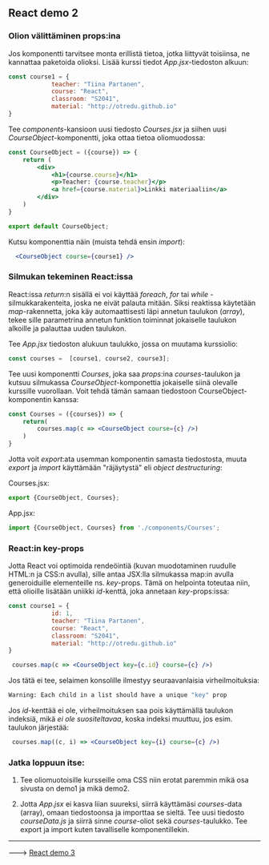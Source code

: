## React demo 2

### Olion välittäminen props:ina

Jos komponentti tarvitsee monta erillistä tietoa, jotka liittyvät toisiinsa, ne kannattaa paketoida olioksi. Lisää kurssi tiedot *App.jsx*-tiedoston alkuun:

```jsx
const course1 = { 
            teacher: "Tiina Partanen",
            course: "React",
            classroom: "S2041",
            material: "http://otredu.github.io"
}
```

Tee *components*-kansioon uusi tiedosto *Courses.jsx* ja siihen uusi *CourseObject*-komponentti, joka ottaa tietoa oliomuodossa:

```jsx
const CourseObject = ({course}) => {
    return (
        <div>
            <h1>{course.course}</h1>
            <p>Teacher: {course.teacher}</p>
            <a href={course.material}>Linkki materiaaliin</a>
        </div>
    )
}

export default CourseObject;
```

Kutsu komponenttia näin (muista tehdä ensin *import*):

```jsx
  <CourseObject course={course1} />
```

### Silmukan tekeminen React:issa

React:issa *return*:n sisällä ei voi käyttää *foreach*, *for* tai *while* - silmukkarakenteita, joska ne eivät palauta mitään. Siksi reaktissa käytetään *map*-rakennetta, joka käy automaattisesti läpi annetun taulukon (*array*), tekee sille parametrina annetun funktion toiminnat jokaiselle taulukon alkoille ja palauttaa uuden taulukon.

Tee *App.jsx* tiedoston alukuun taulukko, jossa on muutama kurssiolio:

```jsx
const courses =  [course1, course2, course3];
```

Tee uusi komponentti *Courses*, joka saa *props*:ina *courses*-taulukon ja kutsuu silmukassa *CourseObject*-komponettia jokaiselle siinä olevalle kurssille vuorollaan. Voit tehdä tämän samaan tiedostoon CourseObject-komponentin kanssa:

```jsx
const Courses = ({courses}) => {
    return(
        courses.map(c => <CourseObject course={c} />)
    )
}
```

Jotta voit *export*:ata usemman komponentin samasta tiedostosta, muuta *export* ja *import* käyttämään "räjäytystä" eli *object destructuring*:

Courses.jsx:

```jsx
export {CourseObject, Courses};
```

App.jsx:

```jsx
import {CourseObject, Courses} from './components/Courses';
```

### React:in key-props

Jotta React voi optimoida rendeöintiä (kuvan muodotaminen ruudulle HTML:n ja CSS:n avulla), sille antaa JSX:lla silmukassa map:in avulla generoiduille elementeille ns. *key*-props. Tämä on helpointa toteutaa niin, että olioille lisätään uniikki *id*-kenttä, joka annetaan *key*-props:issa:

```jsx
const course1 = { 
            id: 1,
            teacher: "Tiina Partanen",
            course: "React",
            classroom: "S2041",
            material: "http://otredu.github.io"
}
```

```jsx
 courses.map(c => <CourseObject key={c.id} course={c} />)
```

Jos tätä ei tee, selaimen konsolille ilmestyy seuraavanlaisia virheilmoituksia:

```cmd
Warning: Each child in a list should have a unique "key" prop
```

Jos *id*-kenttää ei ole, virheilmoituksen saa pois käyttämällä taulukon indeksiä, mikä _ei_ _ole_ _suositeltavaa_, koska indeksi muuttuu, jos esim. taulukon järjestää:

```jsx
 courses.map((c, i) => <CourseObject key={i} course={c} />)
```

### Jatka loppuun itse:

1. Tee oliomuotoisille kursseille oma CSS niin erotat paremmin mikä osa sivusta on demo1 ja mikä demo2.

2. Jotta *App.jsx* ei kasva liian suureksi, siirrä käyttämäsi *courses*-data (array), omaan tiedostoonsa ja importtaa se sieltä. Tee uusi tiedosto *courseData.js* ja siirrä sinne *course*-oliot sekä *courses*-taulukko. Tee export ja import kuten tavalliselle komponentillekin.

---

---> [React demo 3](./reactdemo_osa3.html)